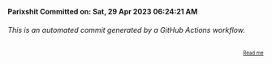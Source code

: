 **Parixshit Committed on: Sat, 29 Apr 2023 06:24:21 AM** <!-- 69182571-c317-4fdb-b7f9-6c5fffa4405e -->

###### This is an automated commit generated by a GitHub Actions workflow.

<div align="right"><sub><sup><a href="https://github.com/Parixshit/AutoCommit.git">Read me</a></sup></sub></div>
